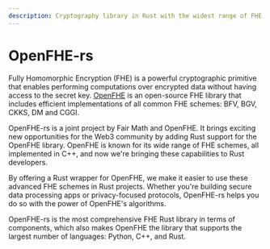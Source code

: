 ```yaml
---
description: Cryptography library in Rust with the widest range of FHE algorithms
---
```


# OpenFHE-rs

Fully Homomorphic Encryption (FHE) is a powerful cryptographic primitive that enables performing computations over encrypted data without having access to the secret key. [OpenFHE](https://www.openfhe.org/) is an open-source FHE library that includes efficient implementations of all common FHE schemes: BFV, BGV, CKKS, DM and CGGI.

OpenFHE-rs is a joint project by Fair Math and OpenFHE. It brings exciting new opportunities for the Web3 community by adding Rust support for the OpenFHE library. OpenFHE is known for its wide range of FHE schemes, all implemented in C++, and now we're bringing these capabilities to Rust developers.

By offering a Rust wrapper for OpenFHE, we make it easier to use these advanced FHE schemes in Rust projects. Whether you're building secure data processing apps or privacy-focused protocols, OpenFHE-rs helps you do so with the power of OpenFHE's algorithms.

OpenFHE-rs is the most comprehensive FHE Rust library in terms of components, which also makes OpenFHE the library that supports the largest number of languages: Python, C++, and Rust.
